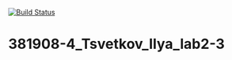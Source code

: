 [![Build Status](https://travis-ci.org/IlyaFLW/381908-4_Tsvetkov_Ilya_lab2-3.svg?branch=main)](https://travis-ci.org/IlyaFLW/381908-4_Tsvetkov_Ilya_lab2-3)


# 381908-4_Tsvetkov_Ilya_lab2-3